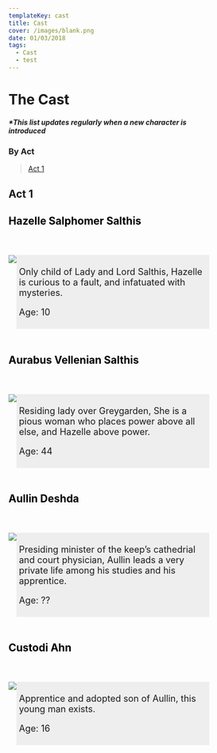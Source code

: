 ```yaml
---
templateKey: cast
title: Cast
cover: /images/blank.png
date: 01/03/2018
tags:
  - Cast
  - test
---
```

# The Cast

##### \*This list updates regularly when a new character is introduced

### By Act
> [Act 1](#act-1)

## Act 1

<div>
<style>
* {box-sizing: border-box;}
header {text-align: left; font-size: 14px; color: black;}
section {display: -webkit-flex; display: flex;}
aside {padding: 0;}
article {-webkit-flex: 3; -ms-flex: 3; flex: 3; background-color: #eee; padding: 5px; font-size: 18px;}
@media (max-width: 600px) {section {-webkit-flex-direction: column; flex-direction: column;}}
</style>
<div>
</head>
<body>
<header>
<h2>Hazelle Salphomer Salthis</h2>
</header>
<section>
<aside>
<img src="/images/haz.png">
</aside>
<article>
<p>Only child of Lady and Lord Salthis, Hazelle is curious to a fault, and infatuated with mysteries.</p>
<p>Age: 10</p>
</article>
</section>
</body>
</div>
<img src="/images/500blank.png" height=20 width=0>
<div>
</head>
<body>
<header>
<h2>Aurabus Vellenian Salthis</h2>
</header>
<section>
<aside>
<img src="/images/aur.png">
</aside>
<article>
<p> Residing lady over Greygarden, She is a pious woman who places power above all else, and Hazelle above power.
</p>
<p>Age: 44</p>
</article>
</section>
</body>
</div>
<img src="/images/500blank.png" height=20 width=0>
<div>
</head>
<body>
<header>
<h2>Aullin Deshda</h2>
</header>
<section>
<aside>
<img src="/images/aul.png">
</aside>
<article>
<p>Presiding minister of the keep’s cathedrial and court physician, Aullin leads a very private life among his studies and his apprentice.</p>
<p>Age: ??</p>
</article>
</section>
</body>
</div>
<img src="/images/500blank.png" height=20 width=0>
<div>
</head>
<body>
<header>
<h2>Custodi Ahn</h2>
</header>
<section>
<aside>
<img src="/images/cus.png">
</aside>
<article>
<p>Apprentice and adopted son of Aullin, this young man exists.</p>
<p>Age: 16</p>
</article>
</section>
</body>
</div>
</div>
